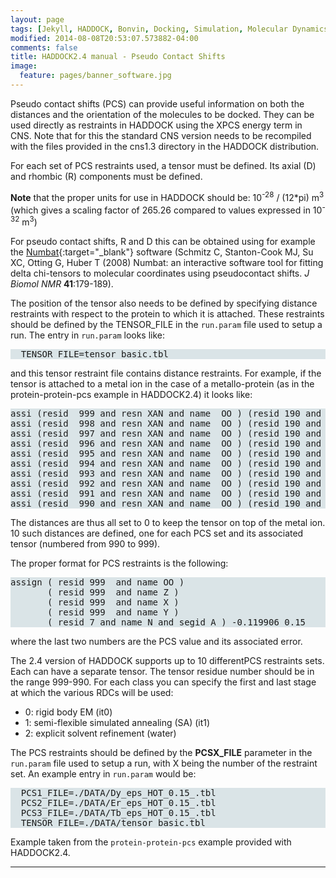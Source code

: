 ```yaml
---
layout: page
tags: [Jekyll, HADDOCK, Bonvin, Docking, Simulation, Molecular Dynamics, Structural Biology, Computational Biology, Modelling, Protein Structure]
modified: 2014-08-08T20:53:07.573882-04:00
comments: false
title: HADDOCK2.4 manual - Pseudo Contact Shifts
image:
  feature: pages/banner_software.jpg
---
```



Pseudo contact shifts (PCS) can provide useful information on both the distances and the orientation of the molecules to be docked. They can be used directly as restraints in HADDOCK using the XPCS energy term in CNS. Note that for this the standard CNS version needs to be recompiled with the files provided in the cns1.3 directory in the HADDOCK distribution.  

For each set of PCS restraints used, a tensor must be defined. Its axial (D) and rhombic (R) components must be defined.

**Note** that the proper units for use in HADDOCK should be: 10<sup>-28</sup> / (12*pi) m<sup>3</sup> (which gives a scaling factor of 265.26 compared to values expressed in 10<sup>-32</sup> m<sup>3</sup>)

For pseudo contact shifts, R and D this can be obtained using for example the [Numbat](http://www.nmr.chem.uu.nl/~christophe/numbat.html){:target="_blank"} software (Schmitz C, Stanton-Cook MJ, Su XC, Otting G, Huber T (2008) Numbat: an interactive software tool for fitting delta chi-tensors to molecular coordinates using pseudocontact shifts. _J Biomol NMR_ **41**:179-189).  

The position of the tensor also needs to be defined by specifying distance restraints with respect to the protein to which it is attached. These restraints should be defined by the TENSOR_FILE in the `run.param` file used to setup a run. The entry in `run.param` looks like:  

<pre style="background-color:#DAE4E7">
  TENSOR_FILE=tensor_basic.tbl
</pre>

and this tensor restraint file contains distance restraints. For example, if the tensor is attached to a metal ion in the case of a metallo-protein (as in the protein-protein-pcs example in HADDOCK2.4) it looks like:  

<pre style="background-color:#DAE4E7">assi (resid  999 and resn XAN and name  OO ) (resid 190 and segid A ) 0.0 0.0 0.0
assi (resid  998 and resn XAN and name  OO ) (resid 190 and segid A ) 0.0 0.0 0.0
assi (resid  997 and resn XAN and name  OO ) (resid 190 and segid A ) 0.0 0.0 0.0
assi (resid  996 and resn XAN and name  OO ) (resid 190 and segid A ) 0.0 0.0 0.0
assi (resid  995 and resn XAN and name  OO ) (resid 190 and segid A ) 0.0 0.0 0.0
assi (resid  994 and resn XAN and name  OO ) (resid 190 and segid A ) 0.0 0.0 0.0
assi (resid  993 and resn XAN and name  OO ) (resid 190 and segid A ) 0.0 0.0 0.0
assi (resid  992 and resn XAN and name  OO ) (resid 190 and segid A ) 0.0 0.0 0.0
assi (resid  991 and resn XAN and name  OO ) (resid 190 and segid A ) 0.0 0.0 0.0
assi (resid  990 and resn XAN and name  OO ) (resid 190 and segid A ) 0.0 0.0 0.0
</pre>

The distances are thus all set to 0 to keep the tensor on top of the metal ion. 10 such distances are defined, one for each PCS set and its associated tensor (numbered from 990 to 999).  

The proper format for PCS restraints is the following:

<pre style="background-color:#DAE4E7">assign ( resid 999  and name OO )
       ( resid 999  and name Z )
       ( resid 999  and name X )
       ( resid 999  and name Y )
       ( resid 7 and name N and segid A ) -0.119906 0.15
</pre>

where the last two numbers are the PCS value and its associated error.  


The 2.4 version of HADDOCK supports up to 10 differentPCS restraints sets. Each can have a separate tensor. The tensor residue number should be in the range 999-990. For each class you can specify the first and last stage at which the various RDCs will be used:

*   0: rigid body EM (it0)
*   1: semi-flexible simulated annealing (SA) (it1)
*   2: explicit solvent refinement (water)


The PCS restraints should be defined by the __PCSX_FILE__ parameter in the `run.param` file used to setup a run, with X being the number of the restraint set. An example entry in `run.param` would be:  

<pre style="background-color:#DAE4E7">
  PCS1_FILE=./DATA/Dy_eps_HOT_0.15_.tbl
  PCS2_FILE=./DATA/Er_eps_HOT_0.15_.tbl
  PCS3_FILE=./DATA/Tb_eps_HOT_0.15_.tbl
  TENSOR_FILE=./DATA/tensor_basic.tbl
</pre>


Example taken from the `protein-protein-pcs` example provided with HADDOCK2.4.



* * *

